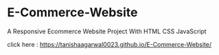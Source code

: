 # E-Commerce-Website
A Responsive Ecommerce Website Project With HTML CSS JavaScript

click here : https://tanishaagarwal0023.github.io/E-Commerce-Website/
